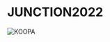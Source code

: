 # JUNCTION2022
![KOOPA](https://github.com/KOOPA-JUNCTION/.github/blob/main/images/cover.jpg)
<div align=center>

</div>

